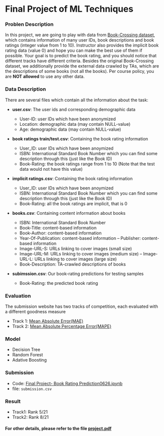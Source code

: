 # Final Project of ML Techniques
### Problen Description

In this project, we are going to play with data from [Book-Crossing dataset](http://www2.informatik.uni-freiburg.de/~cziegler/BX/), which contains information of many user IDs, book descriptions and book ratings (integer value from 1 to 10). Instructor also provides the implicit book rating data (value 0) and hope you can make the best use of them if possible. Your goal is to predict the book rating, and you should notice that different tracks have different criteria. Besides the original Book-Crossing dataset, we additionally provide the external data crawled by TAs, which are the descriptions of some books (not all the books). Per course policy, you are **NOT allowed** to use any other data.

### Data Description

There are several files which contain all the information about the task:
* **user.csv**: The user ids and corresponding demographic data
  - User-ID: user IDs which have been anonymized
  - Location: demographic data (may contain NULL-value)
  - Age: demographic data (may contain NULL-value)
  
* **book ratings train/test.csv**: Containing the book rating information
  - User_ID: user IDs which have been anoymized
  - ISBN: International Standard Book Number which you can find some description through this (just like the Book ID)
  - Book-Rating: the book ratings range from 1 to 10 (Note that the test data would not have this value)
  
* **implicit ratings.csv**: Containing the book rating information
  - User_ID: user IDs which have been anoymized
  - ISBN: International Standard Book Number which you can find some description through this (just like the Book ID)
  - Book-Rating: all the book ratings are implicit, that is 0

* **books.csv**: Containing content information about books

  - ISBN: International Standard Book Number
  - Book-Title: content-based information
  - Book-Author: content-based information
  - Year-Of-Publication: content-based information – Publisher: content-based information
  - Image-URL-S: URLs linking to cover images (small size)
  - Image-URL-M: URLs linking to cover images (medium size) – Image-URL-L: URLs linking to cover images (large size)
  - Book-Description: TA-crawled descriptions of books
  
* **subimssion.csv**: Our book-rating predictions for testing samples
  - Book-Rating: the predicted book rating
  
### Evaluation
The submission website has two tracks of competition, each evaluated with a different goodness measure

* Track 1: [Mean Absolute Error(MAE)](https://en.wikipedia.org/wiki/Mean_absolute_error)
* Track 2: [Mean Absolute Percentage Error(MAPE)](https://en.wikipedia.org/wiki/Mean_absolute_percentage_error)

### Model
* Decision Tree
* Random Forest
* Adative Boosting

### Submission
* Code: [Final Project- Book Rating Prediction0626.ipynb](https://github.com/pcchencode/Final-Project-of-ML-Techniques/blob/master/Final%20Project-%20Book%20Rating%20Prediction0626.ipynb)
* file: `submission.csv`

### Result
* Track1: Rank 5/21
* Track2: Rank 8/21
  
#### For other details, please refer to the file [project.pdf](https://github.com/pcchencode/final_project/blob/master/project.pdf)
